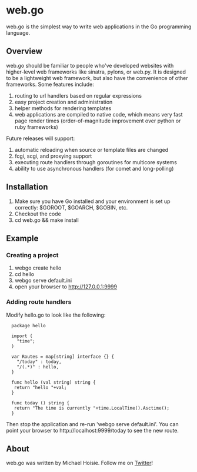 # web.go

web.go is the simplest way to write web applications in the Go programming language. 

## Overview

web.go should be familiar to people who've developed websites with higher-level web frameworks like sinatra, pylons, or web.py. It is designed to be a lightweight web framework, but also have the convenience of other frameworks. Some features include:

1. routing to url handlers based on regular expressions
2. easy project creation and administration
3. helper methods for rendering templates
4. web applications are compiled to native code, which means very fast page render times (order-of-magnitude improvement over python or ruby frameworks)

Future releases will support:
1. automatic reloading when source or template files are changed
2. fcgi, scgi, and proxying support
3. executing route handlers through goroutines for multicore systems
4. ability to use asynchronous handlers (for comet and long-polling)

## Installation

1. Make sure you have Go installed and your environment is set up correctly: $GOROOT, $GOARCH, $GOBIN, etc.
2. Checkout the code
3. cd web.go && make install

## Example

### Creating a project 

 1. webgo create hello
 2. cd hello
 3. webgo serve default.ini
 4. open your browser to http://127.0.0.1:9999


### Adding route handlers

Modify hello.go to look like the following:

      package hello

      import (
        "time";
      )

      var Routes = map[string] interface {} {
        "/today" : today,
        "/(.*)" : hello,
      }

      func hello (val string) string {
       return "hello "+val;
      }

      func today () string {
       return "The time is currently "+time.LocalTime().Asctime();
      }

Then stop the application and re-run 'webgo serve default.ini'. You can point your browser to http://localhost:9999/today to see the new route. 

## About

web.go was written by Michael Hoisie. Follow me on [Twitter](http://www.twitter.com/hoisie)!

